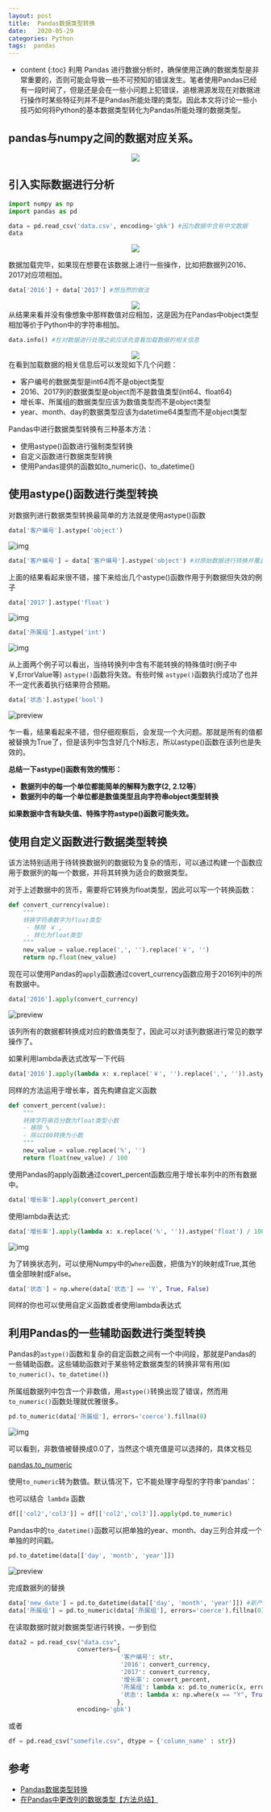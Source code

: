 ```yaml
---
layout: post
title:  Pandas数据类型转换
date:   2020-05-29
categories: Python
tags:  pandas 
---
```

* content
{:toc}
利用 Pandas 进行数据分析时，确保使用正确的数据类型是非常重要的，否则可能会导致一些不可预知的错误发生。笔者使用Pandas已经有一段时间了，但是还是会在一些小问题上犯错误，追根溯源发现在对数据进行操作时某些特征列并不是Pandas所能处理的类型。因此本文将讨论一些小技巧如何将Python的基本数据类型转化为Pandas所能处理的数据类型。









## pandas与numpy之间的数据对应关系。

<center><img src="https://raw.githubusercontent.com/HG1227/image/master/img_tuchuang/20200529211109.png"/></center>


## **引入实际数据进行分析**

```python
import numpy as np
import pandas as pd

data = pd.read_csv('data.csv', encoding='gbk') #因为数据中含有中文数据
data
```

<center><img src="https://raw.githubusercontent.com/HG1227/image/master/img_tuchuang/20200529213337.jpg"/></center>


数据加载完毕，如果现在想要在该数据上进行一些操作，比如把数据列2016、2017对应项相加。

```python
data['2016'] + data['2017'] #想当然的做法
```

<center><img src="https://raw.githubusercontent.com/HG1227/image/master/img_tuchuang/20200529213434.jpg"/></center>
从结果来看并没有像想象中那样数值对应相加，这是因为在Pandas中object类型相加等价于Python中的字符串相加。

```python
data.info() #在对数据进行处理之前应该先查看加载数据的相关信息
```

<center><img src="https://raw.githubusercontent.com/HG1227/image/master/img_tuchuang/20200529213737.jpg"/></center>
在看到加载数据的相关信息后可以发现如下几个问题：

- 客户编号的数据类型是int64而不是object类型
- 2016、2017列的数据类型是object而不是数值类型(int64、float64)
- 增长率、所属组的数据类型应该为数值类型而不是object类型
- year、month、day的数据类型应该为datetime64类型而不是object类型

Pandas中进行数据类型转换有三种基本方法：

- 使用astype()函数进行强制类型转换
- 自定义函数进行数据类型转换
- 使用Pandas提供的函数如to_numeric()、to_datetime()

## **使用astype()函数进行类型转换**

对数据列进行数据类型转换最简单的方法就是使用astype()函数

```python
data['客户编号'].astype('object')
```

![img](https://pic2.zhimg.com/80/v2-c8f75121cf68dcf3c26f58dafa3a3f59_720w.jpg)

```python
data['客户编号'] = data['客户编号'].astype('object') #对原始数据进行转换并覆盖原始数据列
```

上面的结果看起来很不错，接下来给出几个astype()函数作用于列数据但失效的例子

```python
data['2017'].astype('float')
```

![img](https://pic1.zhimg.com/80/v2-6309804f8bc611401dfda4c6036d7038_720w.jpg)

```python
data['所属组'].astype('int')
```

![img](https://pic4.zhimg.com/80/v2-b5974d2c636c93cc967077ce1458accb_720w.jpg)

从上面两个例子可以看出，当待转换列中含有不能转换的特殊值时(例子中￥,ErrorValue等) `astype()`函数将失效。有些时候 `astype()`函数执行成功了也并不一定代表着执行结果符合预期。

```python
data['状态'].astype('bool')
```

![preview](https://pic2.zhimg.com/v2-6f8f39ba119eded5a7f5439e0f344041_r.jpg)

乍一看，结果看起来不错，但仔细观察后，会发现一个大问题。那就是所有的值都被替换为True了，但是该列中包含好几个N标志，所以astype()函数在该列也是失效的。

**总结一下astype()函数有效的情形：**

- **数据列中的每一个单位都能简单的解释为数字(2, 2.12等）**
- **数据列中的每一个单位都是数值类型且向字符串object类型转换**

**如果数据中含有缺失值、特殊字符astype()函数可能失效。**

## **使用自定义函数进行数据类型转换**

该方法特别适用于待转换数据列的数据较为复杂的情形，可以通过构建一个函数应用于数据列的每一个数据，并将其转换为适合的数据类型。

对于上述数据中的货币，需要将它转换为float类型，因此可以写一个转换函数：

```python
def convert_currency(value):
    """
    转换字符串数字为float类型
     - 移除 ￥ ,
     - 转化为float类型
    """
    new_value = value.replace(',', '').replace('￥', '')
    return np.float(new_value)
```

现在可以使用Pandas的`apply`函数通过covert_currency函数应用于2016列中的所有数据中。

```python
data['2016'].apply(convert_currency)
```

![preview](https://pic3.zhimg.com/v2-eaae5d7d31619afd1554ee9ddf591852_r.jpg)

该列所有的数据都转换成对应的数值类型了，因此可以对该列数据进行常见的数学操作了。

如果利用lambda表达式改写一下代码

```python
data['2016'].apply(lambda x: x.replace('￥', '').replace(',', '')).astype('float')
```

同样的方法运用于增长率，首先构建自定义函数

```python
def convert_percent(value):
    """
    转换字符串百分数为float类型小数
    - 移除 %
    - 除以100转换为小数
    """
    new_value = value.replace('%', '')
    return float(new_value) / 100
```

使用Pandas的apply函数通过covert_percent函数应用于增长率列中的所有数据中。

```python
data['增长率'].apply(convert_percent)
```

使用lambda表达式:

```python
data['增长率'].apply(lambda x: x.replace('%', '')).astype('float') / 100

```

![img](https://pic3.zhimg.com/80/v2-36bbaffdbd4f41941fc5cf5696be4e1a_720w.jpg)

为了转换状态列，可以使用Numpy中的`where`函数，把值为Y的映射成True,其他值全部映射成False。

```python
data['状态'] = np.where(data['状态'] == 'Y', True, False)
```

同样的你也可以使用自定义函数或者使用lambda表达式

## **利用Pandas的一些辅助函数进行类型转换**

Pandas的`astype()`函数和复杂的自定函数之间有一个中间段，那就是Pandas的一些辅助函数。这些辅助函数对于某些特定数据类型的转换非常有用(如`to_numeric()`、`to_datetime()`)

所属组数据列中包含一个非数值，用`astype()`转换出现了错误，然而用`to_numeric()`函数处理就优雅很多。

```python
pd.to_numeric(data['所属组'], errors='coerce').fillna(0)
```

![img](https://pic1.zhimg.com/80/v2-8beea7d22934975581894f03760c7b74_720w.jpg)

可以看到，非数值被替换成0.0了，当然这个填充值是可以选择的，具体文档见

<a href="https://pandas.pydata.org/pandas-docs/stable/reference/api/pandas.to_numeric.html" target="">pandas.to_numeric</a> 

使用`to_numeric`转为数值。默认情况下，它不能处理字母型的字符串'pandas'：

也可以结合` lambda` 函数

```python
df[['col2','col3']] = df[['col2','col3']].apply(pd.to_numeric)
```



Pandas中的`to_datetime()`函数可以把单独的year、month、day三列合并成一个单独的时间戳。

```python
pd.to_datetime(data[['day', 'month', 'year']])
```

![preview](https://pic2.zhimg.com/v2-a8ea3e55eccb3068096902f5aefbfe29_r.jpg)

完成数据列的替换

```python
data['new_date'] = pd.to_datetime(data[['day', 'month', 'year']]) #新产生的一列数据
data['所属组'] = pd.to_numeric(data['所属组'], errors='coerce').fillna(0)
```

在读取数据时就对数据类型进行转换，一步到位

```python
data2 = pd.read_csv("data.csv",
                   converters={
                               '客户编号': str,
                               '2016': convert_currency,
                               '2017': convert_currency,
                               '增长率': convert_percent,
                               '所属组': lambda x: pd.to_numeric(x, errors='coerce'),
                               '状态': lambda x: np.where(x == "Y", True, False)
                              },
                   encoding='gbk')
```

或者

```python
df = pd.read_csv("somefile.csv", dtype = {'column_name' : str})
```



## 参考

- <a href="https://zhuanlan.zhihu.com/p/35287822?utm_source=ZHShareTargetIDMore&utm_medium=social&utm_oi=935643310962458624" target="_blank">Pandas数据类型转换</a>
- [在Pandas中更改列的数据类型【方法总结】](https://vimsky.com/article/3694.html) 